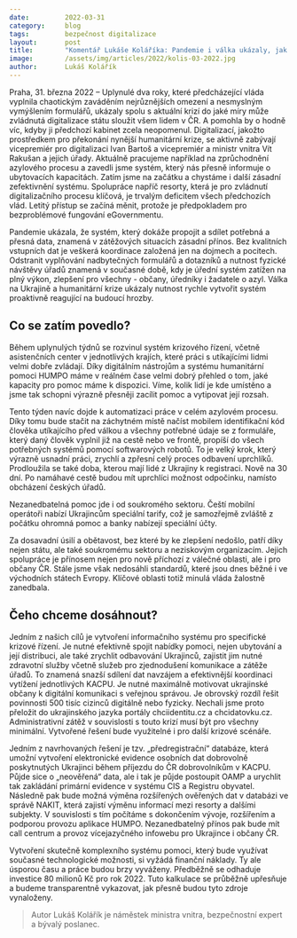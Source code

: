 ```yaml
---
date:         2022-03-31
category:     blog
tags:         bezpečnost digitalizace
layout:       post
title:        "Komentář Lukáše Koláříka: Pandemie i válka ukázaly, jak může digitalizace pomoci občanům a úřadům. Když chceme krizi řídit, musíme ji měřit"
image:        /assets/img/articles/2022/kolis-03-2022.jpg
author:       Lukáš Kolářík
---
```



Praha, 31. března 2022 – Uplynulé dva roky, které předcházející vláda vyplnila chaotickým zaváděním nejrůznějších omezení a nesmyslným vymýšlením formulářů, ukázaly spolu s aktuální krizí do jaké míry může zvládnutá digitalizace státu sloužit všem lidem v ČR. A pomohla by o hodně víc, kdyby ji předchozí kabinet zcela neopomenul. Digitalizací, jakožto prostředkem pro překonání nynější humanitární krize, se aktivně zabývají vicepremiér pro digitalizaci Ivan Bartoš a vicepremiér a ministr vnitra Vít Rakušan a jejich úřady. Aktuálně pracujeme například na zprůchodnění azylového procesu a zavedli jsme systém, který nás přesně informuje o ubytovacích kapacitách. Zatím jsme na začátku a chystáme i další zásadní zefektivnění systému. Spolupráce napříč resorty, která je pro zvládnutí digitalizačního procesu klíčová, je trvalým deficitem všech předchozích vlád. Letitý přístup se začíná měnit, protože je předpokladem pro bezproblémové fungování eGovernmentu. 

Pandemie ukázala, že systém, který dokáže propojit a sdílet potřebná a přesná data, znamená v zátěžových situacích zásadní přínos. Bez kvalitních vstupních dat je veškerá koordinace založená jen na dojmech a pocitech. Odstranit vyplňování nadbytečných formulářů a dotazníků a nutnost fyzické návštěvy úřadů znamená v současné době, kdy je úřední systém zatížen na plný výkon, zlepšení pro všechny - občany, úředníky i žadatele o azyl. Válka na Ukrajině a humanitární krize ukázaly nutnost rychle vytvořit systém proaktivně reagující na budoucí hrozby. 

## Co se zatím povedlo?

Během uplynulých týdnů se rozvinul systém krizového řízení, včetně asistenčních center v jednotlivých krajích, které práci s utíkajícími lidmi velmi dobře zvládají. Díky digitálním nástrojům a systému humanitární pomoci HUMPO máme v reálném čase velmi dobrý přehled o tom, jaké kapacity pro pomoc máme k dispozici. Víme, kolik lidí je kde umístěno a jsme tak schopni výrazně přesněji zacílit pomoc a vytipovat její rozsah.

Tento týden navíc dojde k automatizaci práce v celém azylovém procesu. Díky tomu bude stačit na záchytném místě načíst mobilem identifikační kód člověka utíkajícího před válkou a všechny potřebné údaje se z formuláře, který daný člověk vyplnil již na cestě nebo ve frontě, propíší do všech potřebných systémů pomocí softwarových robotů. To je velký krok, který výrazně usnadní práci, zrychlí a zpřesní celý proces odbavení uprchlíků. Prodloužila se také doba, kterou mají lidé z Ukrajiny k registraci. Nově na 30 dní. Po namáhavé cestě budou mít uprchlíci možnost odpočinku, namísto obcházení českých úřadů.

Nezanedbatelná pomoc jde i od soukromého sektoru. Čeští mobilní operátoři nabízí Ukrajincům speciální tarify, což je samozřejmě zvláště z počátku ohromná pomoc a banky nabízejí speciální účty.

Za dosavadní úsilí a obětavost, bez které by ke zlepšení nedošlo, patří díky nejen státu, ale také soukromému sektoru a neziskovým organizacím. Jejich spolupráce je přínosem nejen pro nově příchozí z válečné oblasti, ale i pro občany ČR. Stále jsme však nedosáhli standardů, které jsou dnes běžné i ve východních státech Evropy. Klíčové oblasti totiž minulá vláda žalostně zanedbala.


## Čeho chceme dosáhnout?

Jedním z našich cílů je vytvoření informačního systému pro specifické krizové řízení.  Je nutné efektivně spojit nabídky pomoci, nejen ubytování a její distribuci, ale také zrychlit odbavování Ukrajinců, zajistit jim nutné zdravotní služby včetně služeb pro zjednodušení komunikace a zátěže úřadů. To znamená snazší sdílení dat navzájem a efektivnější koordinaci vytížení jednotlivých KACPU.  Je nutné maximálně motivovat ukrajinské občany k digitální komunikaci s veřejnou správou. Je obrovský rozdíl řešit povinnosti 500 tisíc cizinců digitálně nebo fyzicky. Nechali jsme proto přeložit do ukrajinského jazyka portály chciidentitu.cz a chcidatovku.cz. Administrativní zátěž v souvislosti s touto krizí musí být pro všechny minimální. Vytvořené řešení bude využitelné i pro další krizové scénáře.

Jedním z navrhovaných řešení je tzv. „předregistrační“ databáze, která umožní vytvoření elektronické evidence osobních dat dobrovolně poskytnutých Ukrajinci během příjezdu do ČR dobrovolníkům v KACPU. Půjde sice o „neověřená“ data, ale i tak je půjde postoupit OAMP a urychlit tak zakládání primární evidence v systému CIS a Registru obyvatel. Následně pak bude možná výměna rozšířených ověřených dat v databázi ve správě NAKIT, která zajistí výměnu informací mezi resorty a dalšími subjekty. V souvislosti s tím počítáme s dokončením vývoje, rozšířením a podporou provozu aplikace HUMPO. Nezanedbatelný přínos pak bude mít call centrum a provoz vícejazyčného infowebu pro Ukrajince i občany ČR.

Vytvoření skutečně komplexního systému pomoci, který bude využívat současné technologické možnosti, si vyžádá finanční náklady. Ty ale úsporou času a práce budou brzy vyváženy. Předběžně se odhaduje investice 80 milionů Kč pro rok 2022. Tuto kalkulace se průběžně upřesňuje a budeme transparentně vykazovat, jak přesně budou tyto zdroje vynaloženy.

> Autor Lukáš Kolářík je náměstek ministra vnitra, bezpečnostní expert a bývalý poslanec.
